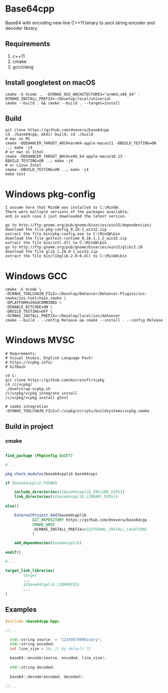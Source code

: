 # Base64cpp

 Base64 with encoding new line C++11 binary to ascii string encoder and decoder library.
 
 ## Requirements
 1. c++11
 1. cmake
 1. gcc/clang
 
## Install googletest on macOS
    cmake -G Xcode .. -DCMAKE_OSX_ARCHITECTURES="arm64;x86_64" -DCMAKE_INSTALL_PREFIX=~/Develop/local/universal
    cmake --build . && cmake --build . --target=install

 ## Build
 
    git clone https://github.com/dnevera/base64cpp
    cd ./base64cpp; mkdir build; cd ./build
    # mac os M1 
    cmake -DDEHANCER_TARGET_ARCH=arm64-apple-macos11 -DBUILD_TESTING=ON ..; make -j4
    # or mac os Intel
    cmake -DDEHANCER_TARGET_ARCH=x86_64-apple-macos10.13 -DBUILD_TESTING=ON ..; make -j4
    # or Linux Intel
    cmake -DBUILD_TESTING=ON ..; make -j4
    make test

Windows pkg-config
=======
    I assume here that MinGW was installed to C:\MinGW. 
    There were multiple versions of the packages available, 
    and in each case I just downloaded the latest version.
    
    go to http://ftp.gnome.org/pub/gnome/binaries/win32/dependencies/
    download the file pkg-config_0.26-1_win32.zip
    extract the file bin/pkg-config.exe to C:\MinGW\bin
    download the file gettext-runtime_0.18.1.1-2_win32.zip
    extract the file bin/intl.dll to C:\MinGW\bin
    go to http://ftp.gnome.org/pub/gnome/binaries/win32/glib/2.28
    download the file glib_2.28.8-1_win32.zip
    extract the file bin/libglib-2.0-0.dll to C:\MinGW\bin

Windows GCC
=======

    cmake -G Xcode \ 
    -DCMAKE_TOOLCHAIN_FILE=~/Develop/Dehancer/Dehancer-Plugins/ios-cmake/ios.toolchain.cmake \
    -DPLATFORM=OS64COMBINED \
    -DENABLE_BITCODE=ON \
    -DBUILD_TESTING=OFF \
    -DCMAKE_INSTALL_PREFIX=~/Develop/local/ios/dehancer
    cmake --build . --config Release && cmake --install . --config Release


Windows MVSC
=======
    # Requrements: 
    # Visual Studio, English Language Pack!
    # https://vcpkg.info/
    # GitBash

    cd C:
    git clone https://github.com/microsoft/vcpkg
    cd /c/vcpkg/
    ./bootstrap-vcpkg.sh
    /c/vcpkg/vcpkg integrate install
    /c/vcpkg/vcpkg install gtest

    # cmake integration
    -DCMAKE_TOOLCHAIN_FILE=C:/vcpkg/scripts/buildsystems/vcpkg.cmake

 ## Build in project
 
 ### cmake 
 
 ```cmake 
 
 find_package (PkgConfig QUIET)
 
 # ...
 
 pkg_check_modules(base64cpplib base64cpp)
 
 if (base64cpplib_FOUND)
 
     include_directories(${base64cpplib_INCLUDE_DIRS})
     link_directories(${base64cpplib_LIBRARY_DIRS})
      
 else()
 
     ExternalProject_Add(base64cpplib
             GIT_REPOSITORY https://github.com/dnevera/base64cpp
             CMAKE_ARGS
             -DCMAKE_INSTALL_PREFIX=${EXTERNAL_INSTALL_LOCATION}
             )
 
     add_dependencies(base64cpplib)    
     
 endif()
 
 # ...
 
 target_link_libraries(
         target
         ...
         ${base64cpplib_LIBRARIES}
         ...
 )

 
 ```
 
 ## Examples
 
 ```cpp
 #include <base64cpp.hpp>
 
 //...
 
   std::string source  = "1234567890binary";
   std::string encoded;
   int line_size = 24; // by default 72

   base64::encode(source, encoded, line_size);
   
   std::string decoded;
   
   base64::decode(encoded, decoded);
   
 //...

 ```

 
  